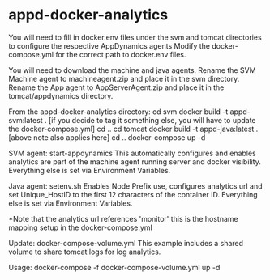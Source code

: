 # appd-docker-analytics

You will need to fill in docker.env files under the svm and tomcat directories to configure the respective AppDynamics agents
Modify the docker-compose.yml for the correct path to docker.env files.

You will need to download the machine and java agents.
Rename the SVM Machine agent to machineagent.zip and place it in the svm directory.
Rename the App agent to AppServerAgent.zip and place it in the tomcat/appdynamics directory.

From the appd-docker-analytics directory:
cd svm
docker build -t appd-svm:latest .   [if you decide to tag it something else, you will have to update the docker-compose.yml]
cd ..
cd tomcat
docker build -t appd-java:latest .  [above note also applies here]
cd ..
docker-compose up -d


SVM agent:
start-appdynamics This automatically configures and enables analytics are part of the machine agent running server and docker visibility.  Everything else is set via Environment Variables.

Java agent:
setenv.sh Enables Node Prefix use, configures analytics url and set Unique_HostID to the first 12 characters of the container ID.  Everything else is set via Environment Variables.

*Note that the analytics url references 'monitor' this is the hostname mapping setup in the docker-compose.yml

Update: docker-compose-volume.yml
This example includes a shared volume to share tomcat logs for log analytics.

Usage: docker-compose -f docker-compose-volume.yml up -d
